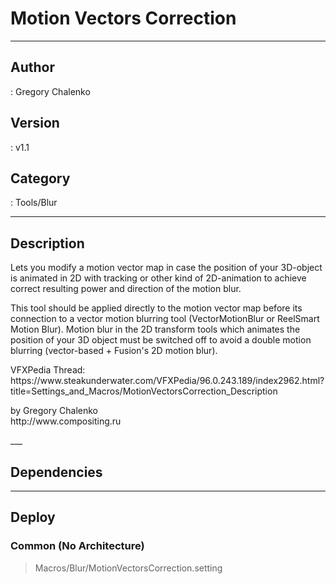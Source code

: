 # Motion Vectors Correction
___

## Author
 : Gregory Chalenko

## Version
 : v1.1

## Category
 : Tools/Blur
___

## Description
<p>Lets you modify a motion vector map in case the position of your 3D-object is animated in 2D with tracking or other kind of 2D-animation to achieve correct resulting power and direction of the motion blur.</p>

<p>This tool should be applied directly to the motion vector map before its connection to a vector motion blurring tool (VectorMotionBlur or ReelSmart Motion Blur). Motion blur in the 2D transform tools which animates the position of your 3D object must be switched off to avoid a double motion blurring (vector-based + Fusion's 2D motion blur).</p>

<p>VFXPedia Thread:<br>
https://www.steakunderwater.com/VFXPedia/96.0.243.189/index2962.html?title=Settings_and_Macros/MotionVectorsCorrection_Description</p>

<p>by Gregory Chalenko<br>
http://www.compositing.ru</p>___

## Dependencies


___

## Deploy

### Common (No Architecture)

> Macros/Blur/MotionVectorsCorrection.setting  

